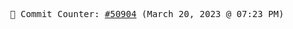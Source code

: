 <p align="center">
    <samp>
        📮 Commit Counter: <a href="https://github.com/Javascript-void0/Javascript-void0/commits/main">#50904</a> (March 20, 2023 @ 07:23 PM)
    </samp>
</p>